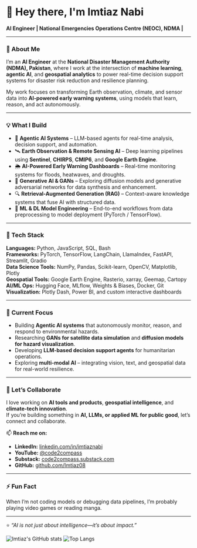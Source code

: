 # 👋 Hey there, I'm Imtiaz Nabi  
**AI Engineer | National Emergencies Operations Centre (NEOC), NDMA |**

---

### 🚀 About Me
I’m an **AI Engineer** at the **National Disaster Management Authority (NDMA), Pakistan**, where I work at the intersection of **machine learning**, **agentic AI**, and **geospatial analytics** to power real-time decision support systems for disaster risk reduction and resilience planning.

My work focuses on transforming Earth observation, climate, and sensor data into **AI-powered early warning systems**, using models that learn, reason, and act autonomously.

---

### 💡 What I Build
- 🤖 **Agentic AI Systems** – LLM-based agents for real-time analysis, decision support, and automation.  
- 🛰️ **Earth Observation & Remote Sensing AI** – Deep learning pipelines using **Sentinel**, **CHIRPS**, **CMIP6**, and **Google Earth Engine**.  
- 🌦️ **AI-Powered Early Warning Dashboards** – Real-time monitoring systems for floods, heatwaves, and droughts.  
- 🧬 **Generative AI & GANs** – Exploring diffusion models and generative adversarial networks for data synthesis and enhancement.  
- 🔍 **Retrieval-Augmented Generation (RAG)** – Context-aware knowledge systems that fuse AI with structured data.  
- 🧩 **ML & DL Model Engineering** – End-to-end workflows from data preprocessing to model deployment (PyTorch / TensorFlow).  

---

### 🧰 Tech Stack
**Languages:** Python, JavaScript, SQL, Bash  
**Frameworks:** PyTorch, TensorFlow, LangChain, LlamaIndex, FastAPI, Streamlit, Gradio  
**Data Science Tools:** NumPy, Pandas, Scikit-learn, OpenCV, Matplotlib, Plotly  
**Geospatial Tools:** Google Earth Engine, Rasterio, xarray, Geemap, Cartopy  
**AI/ML Ops:** Hugging Face, MLflow, Weights & Biases, Docker, Git  
**Visualization:** Plotly Dash, Power BI, and custom interactive dashboards  

---

### 🧠 Current Focus
- Building **Agentic AI systems** that autonomously monitor, reason, and respond to environmental hazards.  
- Researching **GANs for satellite data simulation** and **diffusion models for hazard visualization**.  
- Developing **LLM-based decision support agents** for humanitarian operations.  
- Exploring **multi-modal AI** – integrating vision, text, and geospatial data for real-world resilience.

---

### 🤝 Let’s Collaborate
I love working on **AI tools and products**, **geospatial intelligence**, and **climate-tech innovation**.  
If you’re building something in **AI, LLMs, or applied ML for public good**, let’s connect and collaborate.

📫 **Reach me on:**  
- **LinkedIn:** [linkedin.com/in/imtiaznabi](https://linkedin.com/in/imtiaznabi)  
- **YouTube:** [@code2compass](https://www.youtube.com/@code2compass)  
- **Substack:** [code2compass.substack.com](https://code2compass.substack.com)  
- **GitHub:** [github.com/Imtiaz08](https://github.com/Imtiaz08)  

---

### ⚡ Fun Fact
When I’m not coding models or debugging data pipelines, I’m probably playing video games or reading manga.

---

⭐️ *“AI is not just about intelligence—it’s about impact.”*

![Imtiaz's GitHub stats](https://github-readme-stats.vercel.app/api?username=ImtiazNDMA&show_icons=true&theme=shades-of-purple)
![Top Langs](https://github-readme-stats.vercel.app/api/top-langs/?username=ImtiazNDMA&layout=normal&theme=shades-of-purple)

